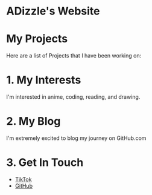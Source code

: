 # ADizzle's Website

# My Projects
Here are a list of Projects that I have been working on:

# 1. My Interests
I'm interested in anime, coding, reading, and drawing.

# 2. My Blog
I'm extremely excited to blog my journey on GitHub.com

# 3. Get In Touch
<ul>
<li> <a href="https://tiktok.com/{{ site.tiktok_a_dizzlefoshizzle}}">TikTok</a> </li>
<li> <a href="https://github.com/{{ site.github_TheRealADizzle}}">GitHub</a> </li>
</ul>
